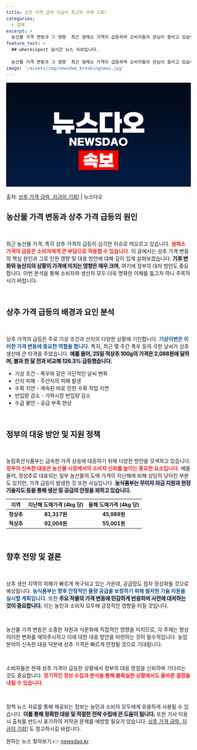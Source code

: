 ```yaml
---
title: 상추 가격 급락 지금이 최고의 구매 기회!
categories:
  - 경제
excerpt: >
  농산물 가격 변동과 그 영향  최근 쌈채소 가격이 급등하며 소비자들의 관심이 쏠리고 있습니다. 이에 따라 농…
feature_text: >
  ## whereispost 실시간 뉴스 속보입니다.

  농산물 가격 변동과 그 영향  최근 쌈채소 가격이 급등하며 소비자들의 관심이 쏠리고 있습니다. 이에 따라 농…
image: '/assets/img/newsdao_breakingnews.jpg'
---
```


![뉴스다오 속보](/assets/img/newsdao_breakingnews.jpg)

<p>출처: <a href="https://newsdao.kr/5067" rel="dofollow">상추 가격 급락, 지금이 기회!</a> | 뉴스다오</p>

<h2 data-ke-size="size26">농산물 가격 변동과 상추 가격 급등의 원인</h2>

<p data-ke-size="size16">&nbsp;</p>
최근 농산물 가격, 특히 상추 가격의 급등이 심각한 이슈로 떠오르고 있습니다. <b><span style="color: #ee2323;">쌈채소 가격의 급등은 소비자에게 큰 부담으로 작용할 수 있습니다.</span></b> 이 글에서는 상추 가격 변동의 핵심 원인과 그로 인한 영향 및 대응 방안에 대해 깊이 있게 살펴보겠습니다. <b><span style="background-color: #21538527;">기후 변화와 농산지의 상황이 가격에 미치는 영향은 매우 크며</span></b>, 여기에 정부의 대처 방안도 중요합니다. 이번 분석을 통해 소비자와 생산자 모두 더욱 명확한 이해를 돕고자 하니 주목하시기 바랍니다.

<p data-ke-size="size16">&nbsp;</p>

<h2 data-ke-size="size26">상추 가격 급등의 배경과 요인 분석</h2>

<p data-ke-size="size16">&nbsp;</p>
상추 가격의 급등은 주로 기상 조건과 산지의 다양한 상황에 기인합니다. <b><span style="color: #1a5490;">기상이변은 이러한 가격 변동에 중요한 역할을 합니다.</span></b> 특히, 최근 몇 주간 폭우 등의 극한 날씨가 상추 생산에 큰 타격을 주었습니다. <b><span style="background-color: #21538527;">예를 들어, 25일 적상추 100g의 가격은 2,088원에 달하며, 불과 한 달 전과 비교해 126.3% 급등했습니다.</span></b>

<ul>
    <li>기상 조건 - 폭우와 같은 극단적인 날씨 변화</li>
    <li>산지 피해 - 주산지의 피해 발생</li>
    <li>수확 지연 - 계속된 비로 인한 수확 작업 지연</li>
    <li>반입량 감소 - 가락시장 반입량 감소</li>
    <li>수급 불안 - 공급 부족 현상</li>
</ul>

<p data-ke-size="size16">&nbsp;</p>

<h2 data-ke-size="size26">정부의 대응 방안 및 지원 정책</h2>

<p data-ke-size="size16">&nbsp;</p>
농림축산식품부는 급속한 가격 상승에 대응하기 위해 다양한 방안을 모색하고 있습니다. <b><span style="color: #ee2323;">정부의 신속한 대응은 농산물 시장에서의 소비자 신뢰를 높이는 중요한 요소입니다.</span></b> 예를 들어, 청상추로 대표되는 일부 농산물의 도매 가격이 지난해에 비해 상당히 낮아진 부분도 있지만, 가격 급등이 발생한 것 또한 사실입니다. <b><span style="background-color: #21538527;">농식품부는 무이자 자금 지원과 현장 기술지도 등을 통해 생산 및 공급의 안정을 꾀하고 있습니다.</span></b>

<table>
    <thead>
        <tr>
            <th style="text-align: center; height: 17px;"><b>지역</b></th>
            <th style="text-align: center; height: 17px;"><b>지난해 도매가격 (4kg 당)</b></th>
            <th style="text-align: center; height: 17px;"><b>올해 도매가격 (4kg 당)</b></th>
        </tr>
    </thead>
    <tbody>
        <tr>
            <td style="text-align: center; height: 17px;"><b>청상추</b></td>
            <td style="text-align: center; height: 17px;"><b>81,317원</b></td>
            <td style="text-align: center; height: 17px;"><b>45,989원</b></td>
        </tr>
        <tr>
            <td style="text-align: center; height: 17px;"><b>적상추</b></td>
            <td style="text-align: center; height: 17px;"><b>92,004원</b></td>
            <td style="text-align: center; height: 17px;"><b>55,001원</b></td>
        </tr>
    </tbody>
</table>

<p data-ke-size="size16">&nbsp;</p>

<h2 data-ke-size="size26">향후 전망 및 결론</h2>

<p data-ke-size="size16">&nbsp;</p>
상추 생산 지역의 피해가 빠르게 복구되고 있는 가운데, 공급망도 점차 정상화될 것으로 예상됩니다. <b><span style="color: #1a5490;">농식품부는 향후 안정적인 물량 공급을 보장하기 위해 철저한 기술 지원을 실시할 계획입니다.</span></b> 또한 <b><span style="background-color: #21538527;">주요 작물의 가격 변동에 민감하게 반응하며 사전에 대처하는 것이 중요합니다.</span></b> 이는 농민과 소비자 모두에 긍정적인 영향을 미칠 것입니다. 

<p data-ke-size="size16">&nbsp;</p>
농산물 가격 변동은 소중한 자원과 식문화에 직접적인 영향을 미치므로, 각 주체는 항상 이러한 변화를 예의주시하고 이에 대한 대응 방안을 마련하는 것이 필수적입니다. 농업 분야의 신속한 대응 덕분에 상추 가격은 빠르게 안정될 것으로 기대됩니다.

<p data-ke-size="size16">&nbsp;</p>
소비자들은 현재 상추 가격이 급등한 상황에서 정부의 대응 방침을 신뢰하며 기다리는 것도 중요합니다. <b><span style="color: #ee2323;">정기적인 정보 수집과 분석을 통해 불확실한 상황에서도 올바른 결정을 내릴 수 있습니다.</span></b>

<p data-ke-size="size16">&nbsp;</p>
정책 뉴스 자료를 통해 제공되는 정보는 농민과 소비자 모두에게 유용하게 사용될 수 있습니다. <b><span style="background-color: #21538527;">이를 통해 정확한 대응 및 적절한 전략 수립에 큰 도움이 됩니다.</span></b> 또한 기사 이용 시 출처를 반드시 표기하여 저작권 문제를 예방할 필요가 있습니다. <a href="https://newsdao.kr/5067">상추 가격 급락, 지금이 기회!</a> 도 참고하시길 바랍니다. 

원하는 뉴스 찾아보기 👉 <a href="https://newsdao.kr" rel="dofollow">newsdao.kr</a>


